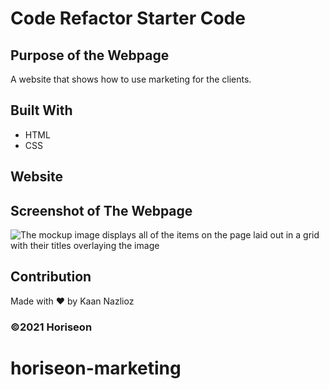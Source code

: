 # Code Refactor Starter Code
## Purpose of the Webpage 
A website that shows how to use marketing for the clients.

## Built With
* HTML
* CSS

## Website

## Screenshot of The Webpage
![The mockup image displays all of the items on the page laid out in a grid with their titles overlaying the image](./images/ssforhoriseon.png)
## Contribution
 
Made with ❤️ by Kaan Nazlioz

### ©️2021 Horiseon
# horiseon-marketing
